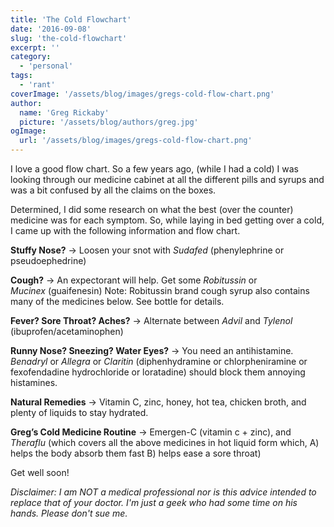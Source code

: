 ```yaml
---
title: 'The Cold Flowchart'
date: '2016-09-08'
slug: 'the-cold-flowchart'
excerpt: ''
category:
  - 'personal'
tags:
  - 'rant'
coverImage: '/assets/blog/images/gregs-cold-flow-chart.png'
author:
  name: 'Greg Rickaby'
  picture: '/assets/blog/authors/greg.jpg'
ogImage:
  url: '/assets/blog/images/gregs-cold-flow-chart.png'
---
```


I love a good flow chart. So a few years ago, (while I had a cold) I was looking through our medicine cabinet at all the different pills and syrups and was a bit confused by all the claims on the boxes.

Determined, I did some research on what the best (over the counter) medicine was for each symptom. So, while laying in bed getting over a cold, I came up with the following information and flow chart.

**Stuffy Nose?** -> Loosen your snot with *Sudafed* (phenylephrine or pseudoephedrine)

**Cough?** -> An expectorant will help. Get some *Robitussin* or *Mucinex* (guaifenesin) Note: Robitussin brand cough syrup also contains many of the medicines below. See bottle for details.

**Fever? Sore Throat? Aches?** -> Alternate between _Advil_ and *Tylenol* (ibuprofen/acetaminophen)

**Runny Nose? Sneezing? Water Eyes?** -> You need an antihistamine. _Benadryl_ or _Allegra_ or _Claritin_ (diphenhydramine or chlorpheniramine or fexofendadine hydrochloride or loratadine) should block them annoying histamines.

**Natural Remedies** -> Vitamin C, zinc, honey, hot tea, chicken broth, and plenty of liquids to stay hydrated.

**Greg’s Cold Medicine Routine** -> Emergen-C (vitamin c + zinc), and _Theraflu_ (which covers all the above medicines in hot liquid form which, A) helps the body absorb them fast B) helps ease a sore throat)

Get well soon!

_Disclaimer: I am NOT a medical professional nor is this advice intended to replace that of your doctor. I'm just a geek who had some time on his hands._ _Please don't sue me._

